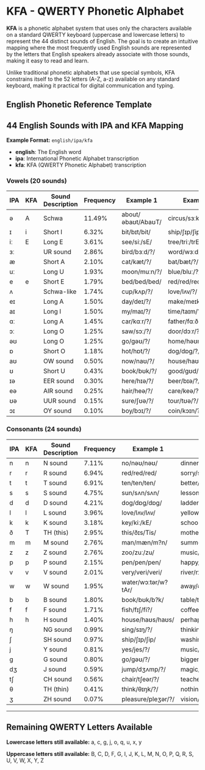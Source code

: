 # KFA - QWERTY Phonetic Alphabet

**KFA** is a phonetic alphabet system that uses only the characters available on a standard QWERTY keyboard (uppercase and lowercase letters) to represent the 44 distinct sounds of English. The goal is to create an intuitive mapping where the most frequently used English sounds are represented by the letters that English speakers already associate with those sounds, making it easy to read and learn.

Unlike traditional phonetic alphabets that use special symbols, KFA constrains itself to the 52 letters (A-Z, a-z) available on any standard keyboard, making it practical for digital communication and typing.

## English Phonetic Reference Template
## 44 English Sounds with IPA and KFA Mapping

**Example Format:** `english/ipa/kfa`
- **english**: The English word
- **ipa**: International Phonetic Alphabet transcription  
- **kfa**: KFA (QWERTY Phonetic Alphabet) transcription

### Vowels (20 sounds)

| IPA | KFA | Sound Description | Frequency | Example 1 | Example 2 | Example 3 |
|-----|-----|-------------------|-----------|-----------|-----------|-----------|
| ə | A | Schwa | 11.49% | about/əbaʊt/AbaʊT/ | circus/sɜːkəs/sɜːkAs/ | taken/teɪkən/teɪkAn/ |
| ɪ | i | Short I | 6.32% | bit/bɪt/bit/ | ship/ʃɪp/ʃip/ | gym/dʒɪm/dʒim/ |
| iː | E | Long E | 3.61% | see/siː/sE/ | tree/triː/trE/ | key/kiː/kE/ |
| ɜː |  | UR sound | 2.86% | bird/bɜːd/?/ | word/wɜːd/?/ | nurse/nɜːs/?/ |
| æ |  | Short A | 2.10% | cat/kæt/?/ | bat/bæt/?/ | hand/hænd/?/ |
| uː |  | Long U | 1.93% | moon/muːn/?/ | blue/bluː/?/ | food/fuːd/?/ |
| e | e | Short E | 1.79% | bed/bed/bed/ | red/red/red/ | bread/bred/bred/ |
| ʌ |  | Schwa-like | 1.74% | cup/kʌp/?/ | love/lʌv/?/ | blood/blʌd/?/ |
| eɪ |  | Long A | 1.50% | day/deɪ/?/ | make/meɪk/?/ | rain/reɪn/?/ |
| aɪ |  | Long I | 1.50% | my/maɪ/?/ | time/taɪm/?/ | fly/flaɪ/?/ |
| ɑː |  | Long A | 1.45% | car/kɑːr/?/ | father/fɑːðər/?/ | palm/pɑːm/?/ |
| ɔː |  | Long O | 1.25% | saw/sɔː/?/ | door/dɔːr/?/ | bought/bɔːt/?/ |
| əʊ |  | Long O | 1.25% | go/gəʊ/?/ | home/həʊm/?/ | boat/bəʊt/?/ |
| ɒ |  | Short O | 1.18% | hot/hɒt/?/ | dog/dɒg/?/ | wash/wɒʃ/?/ |
| aʊ |  | OW sound | 0.50% | now/naʊ/?/ | house/haʊs/?/ | cloud/klaʊd/?/ |
| ʊ |  | Short U | 0.43% | book/bʊk/?/ | good/gʊd/?/ | put/pʊt/?/ |
| ɪə |  | EER sound | 0.30% | here/hɪə/?/ | beer/bɪə/?/ | deer/dɪə/?/ |
| eə |  | AIR sound | 0.25% | hair/heə/?/ | care/keə/?/ | bear/beə/?/ |
| ʊə |  | UUR sound | 0.15% | sure/ʃʊə/?/ | tour/tʊə/?/ | pure/pjʊə/?/ |
| ɔɪ |  | OY sound | 0.10% | boy/bɔɪ/?/ | coin/kɔɪn/?/ | voice/vɔɪs/?/ |

### Consonants (24 sounds)

| IPA | KFA | Sound Description | Frequency | Example 1 | Example 2 | Example 3 |
|-----|-----|-------------------|-----------|-----------|-----------|-----------|
| n | n | N sound | 7.11% | no/nəʊ/nəʊ/ | dinner/dɪnər/dinAr/ | sun/sʌn/sʌn/ |
| r | r | R sound | 6.94% | red/red/red/ | sorry/sɒri/sɒri/ | car/kɑːr/kɑr/ |
| t | t | T sound | 6.91% | ten/ten/ten/ | better/betər/beter/ | cat/kæt/kæt/ |
| s | s | S sound | 4.75% | sun/sʌn/sʌn/ | lesson/lesən/lesen/ | bus/bʌs/bʌs/ |
| d | d | D sound | 4.21% | dog/dɒg/dɒg/ | ladder/lædər/læder/ | red/red/red/ |
| l | l | L sound | 3.96% | love/lʌv/lʌv/ | yellow/jeləʊ/jelAʊ/ | call/kɔːl/kɔl/ |
| k | k | K sound | 3.18% | key/kiː/kE/ | school/skuːl/skul/ | book/bʊk/bʊk/ |
| ð | T | TH (this) | 2.95% | this/ðɪs/Tis/ | mother/mʌðər/m?TAr/ | breathe/briːð/brET/ |
| m | m | M sound | 2.76% | man/mæn/m?n/ | summer/sʌmər/s?mAr/ | time/taɪm/t?im/ |
| z | z | Z sound | 2.76% | zoo/zuː/zu/ | music/mjuːzɪk/m?zik/ | eyes/aɪz/?iz/ |
| p | p | P sound | 2.15% | pen/pen/pen/ | happy/hæpi/h?pi/ | cup/kʌp/k?p/ |
| v | v | V sound | 2.01% | very/veri/veri/ | river/rɪvər/rivAr/ | love/lʌv/l?v/ |
| w | w | W sound | 1.95% | water/wɔːtər/w?tAr/ | away/əweɪ/Awe?/ | quick/kwɪk/kwik/ |
| b | b | B sound | 1.80% | book/bʊk/b?k/ | table/teɪbəl/te?bAl/ | job/dʒɒb/?Ab/ |
| f | f | F sound | 1.71% | fish/fɪʃ/fi?/ | coffee/kɒfi/k?fi/ | leaf/liːf/lEf/ |
| h | h | H sound | 1.40% | house/haʊs/haʊs/ | perhaps/pərhæps/perhAps/ | hello/heləʊ/helAʊ/ |
| ŋ |  | NG sound | 0.99% | sing/sɪŋ/?/ | thinking/θɪŋkɪŋ/?/ | long/lɒŋ/?/ |
| ʃ |  | SH sound | 0.97% | ship/ʃɪp/ʃip/ | washing/wɒʃɪŋ/?/ | fish/fɪʃ/?/ |
| j |  | Y sound | 0.81% | yes/jes/?/ | music/mjuːzɪk/?/ | few/fjuː/?/ |
| g |  | G sound | 0.80% | go/gəʊ/?/ | bigger/bɪgər/?/ | bag/bæg/?/ |
| dʒ |  | J sound | 0.59% | jump/dʒʌmp/?/ | magic/mædʒɪk/?/ | bridge/brɪdʒ/?/ |
| tʃ |  | CH sound | 0.56% | chair/tʃeər/?/ | teacher/tiːtʃər/?/ | watch/wɒtʃ/?/ |
| θ |  | TH (thin) | 0.41% | think/θɪŋk/?/ | nothing/nʌθɪŋ/?/ | path/pɑːθ/?/ |
| ʒ |  | ZH sound | 0.07% | pleasure/pleʒər/?/ | vision/vɪʒən/?/ | beige/beɪʒ/?/ |

---

## Remaining QWERTY Letters Available

**Lowercase letters still available:** a, c, g, j, o, q, u, x, y

**Uppercase letters still available:** B, C, D, F, G, I, J, K, L, M, N, O, P, Q, R, S, U, V, W, X, Y, Z
